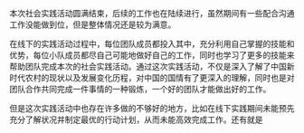 本次社会实践活动圆满结束，后续的工作也在陆续进行，虽然期间有一些配合沟通工作没能做到位，但是整体情况还是较为满意。

在线下的实践活动过程中，每位团队成员都投入其中，充分利用自己掌握的技能和优势，每位小队成员都尽自己可能地做好自己的工作，同时也学习了更多的技能来帮助团队完成本次的社会实践活动。通过这次实践活动，不仅是深入了解了中国新时代农村的现状以及发展变化历程，对中国的国情有了更深入的理解，同时也是对团队合作共同完成一件事情的一种锻炼，一个好的团队才能做出好的工作。

但是这次实践活动中也存在许多做的不够好的地方，比如在线下实践期间未能预先充分了解状况并制定最优的行动计划，从而未能高效完成工作。还有就是

